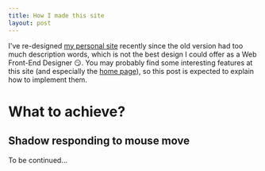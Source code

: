 ```yaml
---
title: How I made this site
layout: post
---
```


I've re-designed [my personal site][1] recently since the old version had too much description words, which is not the best design I could offer as a Web Front-End Designer :smirk:. You may probably find some interesting features at this site (and especially the [home page][1]), so this post is expected to explain how to implement them.

# What to achieve?

## Shadow responding to mouse move

To be continued...

  [1]: http://zhangwenli.com
